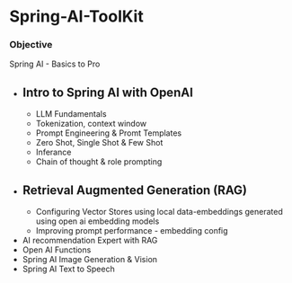# Spring-AI-ToolKit
### Objective
Spring AI - Basics to Pro
- Intro to Spring AI with OpenAI
    -
    - LLM Fundamentals
    - Tokenization, context window
    - Prompt Engineering & Promt Templates
    - Zero Shot, Single Shot & Few Shot
    - Inferance
    - Chain of thought & role prompting
- Retrieval Augmented Generation (RAG)
    -
    - Configuring Vector Stores using local data-embeddings generated using open ai embedding models
    - Improving prompt performance - embedding config
- AI recommendation Expert with RAG
- Open AI Functions
- Spring AI Image Generation & Vision
- Spring AI Text to Speech
